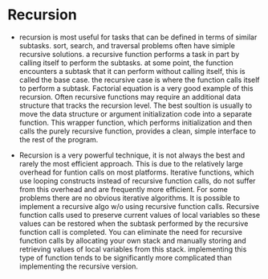 # Recursion
- recursion is most useful for tasks that can be defined in terms of similar subtasks. sort, search, and
  traversal problems often have simiple recursive solutions. a recursive function performs a task in part by
  calling itself to perform the subtasks. at some point, the function encounters a subtask that it can perform
  without calling itself, this is called the base case. the recursive case is where the function calls itself
  to perform a subtask. Factorial equation is a very good example of this recursion. Often recursive functions
  may require an additional data structure that tracks the recursion level. The best soultion is usually to
  move the data structure or argument initialization code into a separate function. This wrapper function,
  which performs initialization and then calls the purely recursive function, provides a clean, simple
  interface to the rest of the program.

- Recursion is a very powerful technique, it is not always the best and rarely the most efficient approach.
  This is due to the relatively large overhead for funtion calls on most platforms. Iterative functions, which
  use looping constructs instead of recursive function calls, do not suffer from this overhead and are
  frequently more efficient. For some problems there are no obvious iterative algorithms. It is possible to
  implement a recursive algo w/o using recursive function calls. Recursive function calls used to preserve
  current values of local variables so these values can be restored when the subtask performed by the
  recursive function call is completed. You can eliminate the need for recursive function calls by allocating
  your own stack and manually storing and retrieving values of local variables from this stack. implementing
  this type of function tends to be significantly more complicated than implementing the recursive version.
